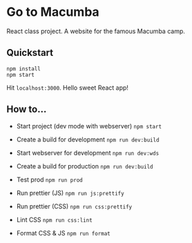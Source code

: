 # Go to Macumba

React class project. A website for the famous Macumba camp.

## Quickstart

```
npm install
npm start
```

Hit `localhost:3000`. Hello sweet React app!

## How to...

* Start project (dev mode with webserver)
`npm start`

* Create a build for development
`npm run dev:build`

* Start webserver for development
`npm run dev:wds`

* Create a build for production
`npm run dev:build`

* Test prod
`npm run prod`

* Run prettier (JS)
`npm run js:prettify`

* Run prettier (CSS)
`npm run css:prettify`

* Lint CSS
`npm run css:lint`

* Format CSS & JS
`npm run format`
